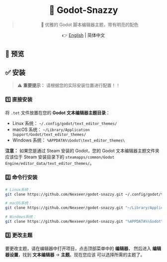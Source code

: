 <h1 align="center">🥳 Godot-Snazzy</h1>

<div align="center">

> 🎨 优雅的 Godot 脚本编辑器主题，带有明亮的配色

👉 [English](README.md) | 简体中文

</div>

## 👀 预览

## ✅ 安装

> ⚠️ **重要提示：** 请根据您的实际安装位置进行配置！！

### 1️⃣ 直接安装

将 `.tet` 文件放置在您的 **Godot 文本编辑器主题目录**：

- Linux 系统： `~/.config/godot/text_editor_themes/`
- macOS 系统： `~/Library/Application Support/Godot/text_editor_themes/`
- Windows 系统： `%APPDATA%\Godot\text_editor_themes\`

**注意：** 如果您是通过 Steam 安装的 Godot，您的 Godot 文本编辑器主题文件夹
应该位于 Steam 安装目录下的 `steamapps/common/Godot Engine/editor_data/text_editor_themes/`。

### 2️⃣ 命令行安装

```bash
# Linux系统：
git clone https://github.com/Nexseer/godot-snazzy.git ~/.config/godot/text_editor_themes

# macOS系统：
git clone https://github.com/Nexseer/godot-snazzy.git "~/Library/Application Support/Godot/text_editor_themes"

# Windows系统：
git clone https://github.com/Nexseer/godot-snazzy.git "%APPDATA%\Godot\text_editor_themes"
```

### 3️⃣ 更改主题

要更改主题，请在编辑器中打开项目，点击顶部菜单中的 **编辑器**，
然后进入 **编辑器设置**，找到 **文本编辑器** -> **主题**。现在您应该
可以选择所需的主题了。
